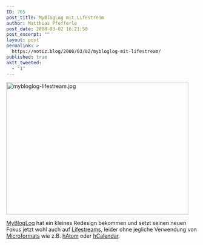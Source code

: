 ```yaml
---
ID: 765
post_title: MyBlogLog mit Lifestream
author: Matthias Pfefferle
post_date: 2008-03-02 16:21:50
post_excerpt: ""
layout: post
permalink: >
  https://notiz.blog/2008/03/02/mybloglog-mit-lifestream/
published: true
aktt_tweeted:
  - "1"
---
```

<img class="aligncenter" src="http://notiz.blog/wp-content/uploads/2008/03/mybloglog-lifestream.jpg" alt="mybloglog-lifestream.jpg" border="0" width="480" height="349" />

<a href="http://www.mybloglog.com">MyBlogLog</a> hat ein kleines Redesign bekommen und setzt seinen neuen Fokus jetzt wohl auch auf <a href="http://microformats.org/wiki/lifestream">Lifestreams</a>, leider ohne jegliche Verwendung von <a href="http://microformats.org">Microformats</a> wie z.B. <a href="http://microformats.org/wiki/hAtom">hAtom</a> oder <a href="http://microformats.org/wiki/hCal">hCalendar</a>.
